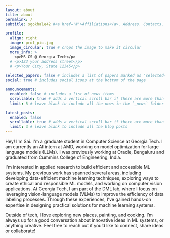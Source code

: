 ```yaml
---
layout: about
title: about
permalink: /
subtitle: sgokhale42 #<a href='#'>Affiliations</a>. Address. Contacts. Motto. Etc.

profile:
  align: right
  image: prof_pic.jpg
  image_circular: true # crops the image to make it circular
  more_info: >
    <p>MS CS @ Georgia Tech</p>
  # <p>123 your address street</p>
  # <p>Your City, State 12345</p>

selected_papers: false # includes a list of papers marked as "selected={true}"
social: true # includes social icons at the bottom of the page

announcements:
  enabled: false # includes a list of news items
  scrollable: true # adds a vertical scroll bar if there are more than 3 news items
  limit: 5 # leave blank to include all the news in the `_news` folder

latest_posts:
  enabled: false
  scrollable: true # adds a vertical scroll bar if there are more than 3 new posts items
  limit: 3 # leave blank to include all the blog posts
---
```

Hey! I'm Sai. I'm a graduate student in Computer Science at Georgia Tech. I am currently an AI intern at AMD, working on model optimization for large language models (LLMs). I was previously working at Oracle, Bengaluru and graduated from Cummins College of Engineering, India. 

I'm interested in applied research to build efficient and accessible ML systems. My previous work has spanned several areas, including developing data-efficient machine learning techniques, exploring ways to create ethical and responsible ML models, and working on computer vision applications. At Georgia Tech, I am part of the DML lab, where I focus on leveraging vision-language models (VLMs) to improve the efficiency of data labeling processes. Through these experiences, I’ve gained hands-on expertise in designing practical solutions for machine learning systems.

Outside of tech, I love exploring new places, painting, and cooking. I’m always up for a good conversation about innovative ideas in ML systems, or anything creative. Feel free to reach out if you’d like to connect, share ideas or collaborate!

<!-- Write your biography here. Tell the world about yourself. Link to your favorite [subreddit](http://reddit.com). You can put a picture in, too. The code is already in, just name your picture `prof_pic.jpg` and put it in the `img/` folder.

Put your address / P.O. box / other info right below your picture. You can also disable any of these elements by editing `profile` property of the YAML header of your `_pages/about.md`. Edit `_bibliography/papers.bib` and Jekyll will render your [publications page](/al-folio/publications/) automatically.

Link to your social media connections, too. This theme is set up to use [Font Awesome icons](https://fontawesome.com/) and [Academicons](https://jpswalsh.github.io/academicons/), like the ones below. Add your Facebook, Twitter, LinkedIn, Google Scholar, or just disable all of them. -->

